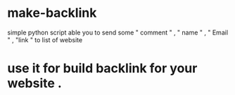 # make-backlink
simple python script able you to send some " comment " , " name " , " Email " , "link " to list of website

# use it for build backlink for your website .
